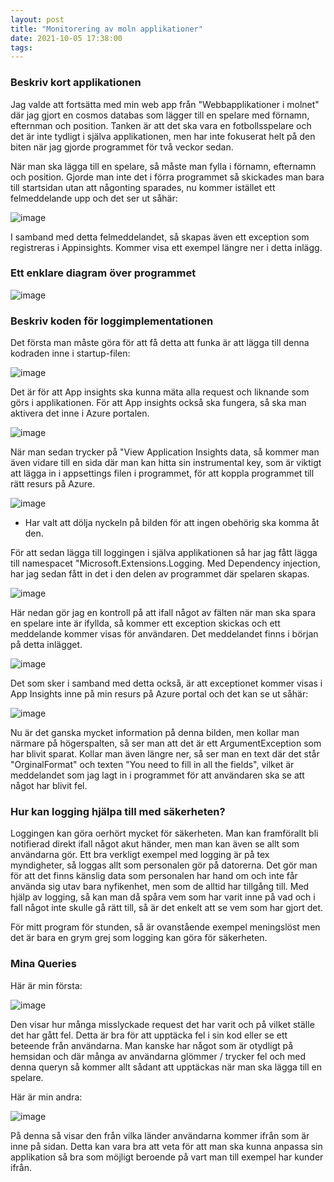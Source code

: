 ```yaml
---
layout: post
title: "Monitorering av moln applikationer"
date: 2021-10-05 17:38:00
tags:  
--- 
```


### Beskriv kort applikationen

Jag valde att fortsätta med min web app från "Webbapplikationer i molnet" där jag gjort en cosmos databas som lägger till en spelare
med förnamn, efternman och position. Tanken är att det ska vara en fotbollsspelare och det är inte tydligt i själva applikationen, 
men har inte fokuserat helt på den biten när jag gjorde programmet för två veckor sedan. 

När man ska lägga till en spelare, så måste man fylla i förnamn, efternamn och position. Gjorde man inte det i förra programmet
så skickades man bara till startsidan utan att någonting sparades, nu kommer istället ett felmeddelande upp och det ser ut såhär:

![image](https://user-images.githubusercontent.com/65369996/136073453-662dc1c0-a690-4aa5-837a-644b089f55ed.png)


I samband med detta felmeddelandet, så skapas även ett exception som registreras i Appinsights. Kommer visa ett exempel längre ner i detta inlägg. 

### Ett enklare diagram över programmet

![image](https://user-images.githubusercontent.com/65369996/136065886-655cb8cc-08d8-41c4-bff8-3c3455caeae8.png)

### Beskriv koden för loggimplementationen 

Det första man måste göra för att få detta att funka är att lägga till denna kodraden inne i startup-filen:

![image](https://user-images.githubusercontent.com/65369996/136066582-1e3eb6c5-95d2-4c41-9e57-a7ad98129388.png)
 
Det är för att App insights ska kunna mäta alla request och liknande som görs i applikationen. 
För att App insights också ska fungera, så ska man aktivera det inne i Azure portalen. 

![image](https://user-images.githubusercontent.com/65369996/136067022-51a55816-8043-4add-b4cd-374417ee9efc.png)


När man sedan trycker på "View Application Insights data, så kommer man även vidare till en sida där man kan hitta
sin instrumental key, som är viktigt att lägga in i appsettings filen i programmet, för att koppla programmet till rätt resurs på Azure.

![image](https://user-images.githubusercontent.com/65369996/136067370-0a448a51-d2fb-4dcc-8cce-ee379539da9b.png)

* Har valt att dölja nyckeln på bilden för att ingen obehörig ska komma åt den. 

För att sedan lägga till loggingen i själva applikationen så har jag fått lägga till namespacet "Microsoft.Extensions.Logging.
Med Dependency injection, har jag sedan fått in det i den delen av programmet där spelaren skapas. 

![image](https://user-images.githubusercontent.com/65369996/136067885-2868d4e8-e156-418c-bba0-b2867756b027.png)

Här nedan gör jag en kontroll på att ifall något av fälten när man ska spara en spelare inte är ifyllda, så kommer ett exception
skickas och ett meddelande kommer visas för användaren. Det meddelandet finns i början på detta inlägget. 

![image](https://user-images.githubusercontent.com/65369996/136068389-69217706-0c09-4596-82c3-894634461f1c.png)

Det som sker i samband med detta också, är att exceptionet kommer visas i App Insights inne på min resurs på Azure portal
och det kan se ut såhär:

![image](https://user-images.githubusercontent.com/65369996/136069533-9c4f531f-b694-4b6a-9df7-e91348a6de35.png)


Nu är det ganska mycket information på denna bilden, men kollar man närmare på högerspalten, så ser man att det är ett ArgumentException som har blivit sparat.
Kollar man även längre ner, så ser man en text där det står "OrginalFormat" och texten "You need to fill in all the fields", vilket är meddelandet som jag 
lagt in i programmet för att användaren ska se att något har blivit fel. 


### Hur kan logging hjälpa till med säkerheten?

Loggingen kan göra oerhört mycket för säkerheten. Man kan framförallt bli notifierad direkt ifall något akut händer, men man kan även se allt som användarna
gör. Ett bra verkligt exempel med logging är på tex myndigheter, så loggas allt som personalen gör på datorerna. Det gör man för att det finns känslig
data som personalen har hand om och inte får använda sig utav bara nyfikenhet, men som de alltid har tillgång till. Med hjälp av logging, så kan man då
spåra vem som har varit inne på vad och i fall något inte skulle gå rätt till, så är det enkelt att se vem som har gjort det.

För mitt program för stunden, så är ovanstående exempel meningslöst men det är bara en grym grej som logging kan göra för säkerheten.

### Mina Queries

Här är min första:

![image](https://user-images.githubusercontent.com/65369996/136073910-244bcaa9-688d-4632-8f45-e13c854545f6.png)

Den visar hur många misslyckade request det har varit och på vilket ställe det har gått fel. 
Detta är bra för att upptäcka fel i sin kod eller se ett beteende från användarna. 
Man kanske har något som är otydligt på hemsidan och där många av användarna glömmer / trycker fel
och med denna queryn så kommer allt sådant att upptäckas när man ska lägga till en spelare.


Här är min andra:

![image](https://user-images.githubusercontent.com/65369996/136074789-56f3709f-2d7c-4f21-873e-7df981b0d81f.png)

På denna så visar den från vilka länder användarna kommer ifrån som är inne på sidan. 
Detta kan vara bra att veta för att man ska kunna anpassa sin applikation så bra som möjligt beroende på vart 
man till exempel har kunder ifrån. 










